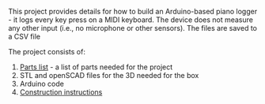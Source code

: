 This project provides details for how to build an Arduino-based piano logger - it logs every key press on a MIDI keyboard. The device does not measure any other input (i.e., no microphone or other sensors). The files are saved to a CSV file

The project consists of:
1. [Parts list](PartsList.md) - a list of parts needed for the project
2. STL and openSCAD files for the 3D needed for the box
3. Arduino code
4. [Construction instructions](constructionInstructions.md)
 
